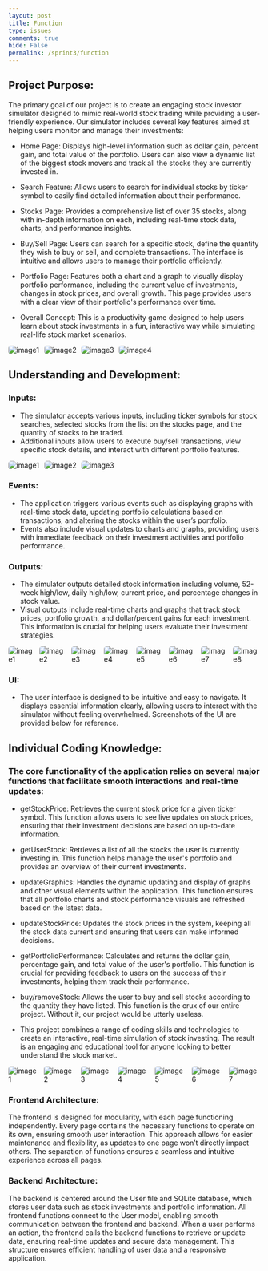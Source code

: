 ```yaml
---
layout: post
title: Function 
type: issues
comments: true
hide: False
permalink: /sprint3/function
---
```




## Project Purpose:

The primary goal of our project is to create an engaging stock investor simulator designed to mimic real-world stock trading while providing a user-friendly experience. Our simulator includes several key features aimed at helping users monitor and manage their investments:

- Home Page: Displays high-level information such as dollar gain, percent gain, and total value of the portfolio. Users can also view a dynamic list of the biggest stock movers and track all the stocks they are currently invested in.

- Search Feature: Allows users to search for individual stocks by ticker symbol to easily find detailed information about their performance.

- Stocks Page: Provides a comprehensive list of over 35 stocks, along with in-depth information on each, including real-time stock data, charts, and performance insights.

- Buy/Sell Page: Users can search for a specific stock, define the quantity they wish to buy or sell, and complete transactions. The interface is intuitive and allows users to manage their portfolio efficiently.

- Portfolio Page: Features both a chart and a graph to visually display portfolio performance, including the current value of investments, changes in stock prices, and overall growth. This page provides users with a clear view of their portfolio's performance over time.

- Overall Concept: This is a productivity game designed to help users learn about stock investments in a fun, interactive way while simulating real-life stock market scenarios.

<style>
    .image-gallery {
        display: flex;
        flex-wrap: nowrap;
        overflow-x: auto;
        gap: 10px;
        }

    .image-gallery img {
        max-height: 300px;
        object-fit: cover;
        border-radius: 5px;
    }
</style>

<div class="image-gallery">
  <img src="{{site.baseurl}}/images/NITDhome.png" alt="image1"> 
  <img src="{{site.baseurl}}/images/NITDstocks.png" alt="image2"> 
  <img src="{{site.baseurl}}/images/NITDportfolio.png" alt="image3"> 
  <img src="{{site.baseurl}}/images/NITDbuysell.png" alt="image4"> 
</div>


## Understanding and Development:

### Inputs:

- The simulator accepts various inputs, including ticker symbols for stock searches, selected stocks from the list on the stocks page, and the quantity of stocks to be traded.
- Additional inputs allow users to execute buy/sell transactions, view specific stock details, and interact with different portfolio features.
<style>
    .image-gallery {
        display: flex;
        flex-wrap: nowrap;
        overflow-x: auto;
        gap: 10px;
        }

    .image-gallery img {
        max-height: 300px;
        object-fit: cover;
        border-radius: 5px;
    }
</style>

<div class="image-gallery">
  <img src="{{site.baseurl}}/images/input2.png" alt="image1"> 
  <img src="{{site.baseurl}}/images/input3.png" alt="image2"> 
  <img src="{{site.baseurl}}/images/input1.png" alt="image3"> 
</div>


### Events:

- The application triggers various events such as displaying graphs with real-time stock data, updating portfolio calculations based on transactions, and altering the stocks within the user’s portfolio.
- Events also include visual updates to charts and graphs, providing users with immediate feedback on their investment activities and portfolio performance.



### Outputs:

- The simulator outputs detailed stock information including volume, 52-week high/low, daily high/low, current price, and percentage changes in stock value.
- Visual outputs include real-time charts and graphs that track stock prices, portfolio growth, and dollar/percent gains for each investment. This information is crucial for helping users evaluate their investment strategies.

<style>
    .image-gallery {
        display: flex;
        flex-wrap: nowrap;
        overflow-x: auto;
        gap: 10px;
        }

    .image-gallery img {
        max-height: 300px;
        object-fit: cover;
        border-radius: 5px;
    }
</style>

<div class="image-gallery">
  <img src="{{site.baseurl}}/images/output1.png" alt="image1"> 
  <img src="{{site.baseurl}}/images/output2.png" alt="image2"> 
  <img src="{{site.baseurl}}/images/output3.png" alt="image3"> 
  <img src="{{site.baseurl}}/images/output4.png" alt="image4"> 
  <img src="{{site.baseurl}}/images/output5.png" alt="image5"> 
  <img src="{{site.baseurl}}/images/output6.png" alt="image6"> 
  <img src="{{site.baseurl}}/images/output7.png" alt="image7"> 
  <img src="{{site.baseurl}}/images/output8.png" alt="image8"> 
</div>


### UI:

- The user interface is designed to be intuitive and easy to navigate. It displays essential information clearly, allowing users to interact with the simulator without feeling overwhelmed. Screenshots of the UI are provided below for reference.

## Individual Coding Knowledge:

### The core functionality of the application relies on several major functions that facilitate smooth interactions and real-time updates:

- getStockPrice: Retrieves the current stock price for a given ticker symbol. This function allows users to see live updates on stock prices, ensuring that their investment decisions are based on up-to-date information.

- getUserStock: Retrieves a list of all the stocks the user is currently investing in. This function helps manage the user's portfolio and provides an overview of their current investments.

- updateGraphics: Handles the dynamic updating and display of graphs and other visual elements within the application. This function ensures that all portfolio charts and stock performance visuals are refreshed based on the latest data.

- updateStockPrice: Updates the stock prices in the system, keeping all the stock data current and ensuring that users can make informed decisions.

- getPortfolioPerformance: Calculates and returns the dollar gain, percentage gain, and total value of the user's portfolio. This function is crucial for providing feedback to users on the success of their investments, helping them track their performance.

- buy/removeStock: Allows the user to buy and sell stocks according to the quantity they have listed. This function is the crux of our entire project. Without it, our project would be utterly useless. 

- This project combines a range of coding skills and technologies to create an interactive, real-time simulation of stock investing. The result is an engaging and educational tool for anyone looking to better understand the stock market.

<style>
    .image-gallery {
        display: flex;
        flex-wrap: nowrap;
        overflow-x: auto;
        gap: 10px;
        }

    .image-gallery img {
        max-height: 300px;
        object-fit: cover;
        border-radius: 5px;
    }
</style>

<div class="image-gallery">
  <img src="{{site.baseurl}}/images/jsfunction1.png" alt="image1"> 
  <img src="{{site.baseurl}}/images/jsfunction2.png" alt="image2"> 
  <img src="{{site.baseurl}}/images/jsfunction3.png" alt="image3"> 
  <img src="{{site.baseurl}}/images/jsfunction4.png" alt="image4"> 
  <img src="{{site.baseurl}}/images/jsfunction5.png" alt="image5"> 
  <img src="{{site.baseurl}}/images/jsfunction6.png" alt="image6"> 
  <img src="{{site.baseurl}}/images/jsfunction7.png" alt="image7"> 
</div>


### Frontend Architecture:

The frontend is designed for modularity, with each page functioning independently. Every page contains the necessary functions to operate on its own, ensuring smooth user interaction. This approach allows for easier maintenance and flexibility, as updates to one page won’t directly impact others. The separation of functions ensures a seamless and intuitive experience across all pages.

### Backend Architecture:

The backend is centered around the User file and SQLite database, which stores user data such as stock investments and portfolio information. All frontend functions connect to the User model, enabling smooth communication between the frontend and backend. When a user performs an action, the frontend calls the backend functions to retrieve or update data, ensuring real-time updates and secure data management. This structure ensures efficient handling of user data and a responsive application.